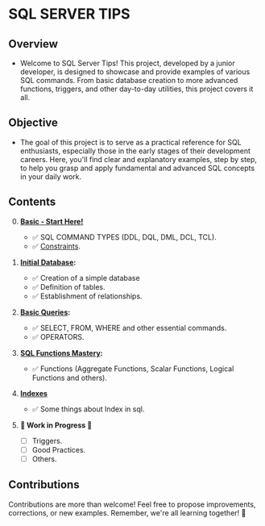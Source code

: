 # SQL SERVER TIPS

## Overview
- Welcome to SQL Server Tips! This project, developed by a junior developer, is designed to showcase and provide examples of various SQL commands. From basic database creation to more advanced functions, triggers, and other day-to-day utilities, this project covers it all.

## Objective
- The goal of this project is to serve as a practical reference for SQL enthusiasts, especially those in the early stages of their development careers. Here, you'll find clear and explanatory examples, step by step, to help you grasp and apply fundamental and advanced SQL concepts in your daily work.

## Contents
0. **[Basic - Start Here!](/BASIC/SQL_COMMAND_TYPES/)**
   - ✅ SQL COMMAND TYPES (DDL, DQL, DML, DCL, TCL).
   - ✅ [Constraints](/BASIC/CONSTRAINTS/).

1. **[Initial Database](/CREATE_DATABASE/):**
   - ✅ Creation of a simple database
   - ✅ Definition of tables.
   - ✅ Establishment of relationships.

2. **[Basic Queries](/OPERATORS/):**
   - ✅ SELECT, FROM, WHERE and other essential commands.
   - ✅ OPERATORS.

3. **[SQL Functions Mastery](/SQL_FUNCTIONS_MASTERY/):**
   - ✅ Functions (Aggregate Functions, Scalar Functions, Logical Functions and others).

4. **[Indexes](/INDEXES/)**
   - ✅ Some things about Index in sql.

5. **🚧 Work in Progress 🚧**
   - [ ] Triggers.
   - [ ] Good Practices.
   - [ ] Others.

## Contributions
Contributions are more than welcome! Feel free to propose improvements, corrections, or new examples. Remember, we're all learning together! 🚀
